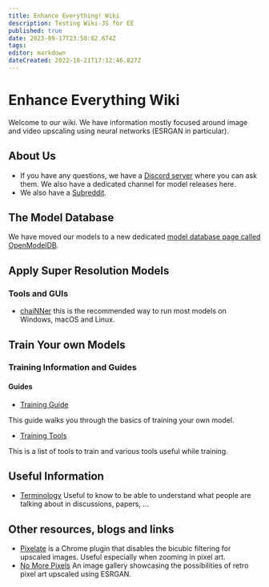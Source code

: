 ```yaml
---
title: Enhance Everything! Wiki
description: Testing Wiki-JS for EE
published: true
date: 2023-09-17T23:50:02.674Z
tags: 
editor: markdown
dateCreated: 2022-10-21T17:12:46.827Z
---
```


# Enhance Everything Wiki

Welcome to our wiki. We have information mostly focused around image and
video upscaling using neural networks (ESRGAN in particular).

## About Us

- If you have any questions, we have a [Discord
  server](https://discord.gg/cpAUpDK) where you can ask them. We also
  have a dedicated channel for model releases here.
- We also have a [Subreddit](https://www.reddit.com/r/GameUpscale/).

## The Model Database

We have moved our models to a new dedicated [model database page called
OpenModelDB](https://openmodeldb.info/).

## Apply Super Resolution Models

### Tools and GUIs

- [chaiNNer](https://github.com/chaiNNer-org/chaiNNer) this is the
  recommended way to run most models on Windows, macOS and Linux.

## Train Your own Models

### Training Information and Guides

#### Guides

- [Training Guide](/training-guide)

This guide walks you through the basics of training your own model.

- [Training Tools](/training-tools)

This is a list of tools to train and various tools useful while training.

## Useful Information

- [Terminology](/terminology)
Useful to know to be able to understand what people are talking about in discussions, papers, ...

## Other resources, blogs and links

- [Pixelate](https://chrome.google.com/webstore/detail/pixelate/ffmgnhmbppbhmhnehfjelgnbcbaehofe/related?hl=en-GB)
  is a Chrome plugin that disables the bicubic filtering for upscaled
  images. Useful especially when zooming in pixel art.
- [No More Pixels](https://nomorepixels.tumblr.com/) An image gallery
  showcasing the possibilities of retro pixel art upscaled using ESRGAN.
